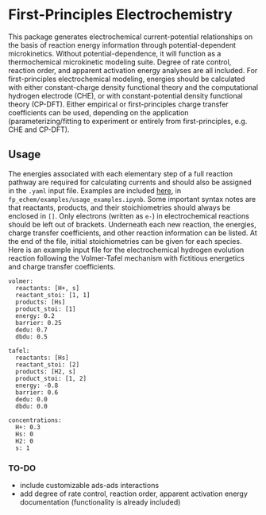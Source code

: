 # **F**irst-**P**rinciples **E**lectro**c**hemistry

This package generates electrochemical current-potential relationships on the basis of reaction energy information through potential-dependent microkinetics.
Without potential-dependence, it will function as a thermochemical microkinetic modeling suite.
Degree of rate control, reaction order, and apparent activation energy analyses are all included.
For first-principles electrochemical modeling, energies should be calculated with either constant-charge density functional theory and the computational hydrogen electrode (CHE), or with constant-potential density functional theory (CP-DFT).
Either empirical or first-principles charge transfer coefficients can be used, depending on the application (parameterizing/fitting to experiment or entirely from first-principles, e.g. CHE and CP-DFT).

## Usage

The energies associated with each elementary step of a full reaction pathway are required for calculating currents and should also be assigned in the `.yaml` input file.
Examples are included [here](examples/usage_examples.ipynb), in `fp_echem/examples/usage_examples.ipynb`.
Some important syntax notes are that reactants, products, and their stoichiometries should always be enclosed in `[]`.
Only electrons (written as `e-`) in electrochemical reactions should be left out of brackets.
Underneath each new reaction, the energies, charge transfer coefficients, and other reaction information can be listed.
At the end of the file, initial stoichiometries can be given for each species.
Here is an example input file for the electrochemical hydrogen evolution reaction following the Volmer-Tafel mechanism with fictitious energetics and charge transfer coefficients.

```
volmer:
  reactants: [H+, s]
  reactant_stoi: [1, 1]
  products: [Hs]
  product_stoi: [1]
  energy: 0.2
  barrier: 0.25
  dedu: 0.7
  dbdu: 0.5

tafel:
  reactants: [Hs]
  reactant_stoi: [2]
  products: [H2, s]
  product_stoi: [1, 2]
  energy: -0.8
  barrier: 0.6
  dedu: 0.0
  dbdu: 0.0

concentrations:
  H+: 0.3
  Hs: 0
  H2: 0
  s: 1 
```


### TO-DO
- include customizable ads-ads interactions
- add degree of rate control, reaction order, apparent activation energy documentation (functionality is already included)